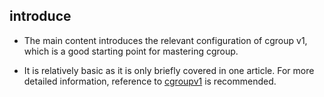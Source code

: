 ## introduce

- The main content introduces the relevant configuration of cgroup v1, which is a good starting point for mastering cgroup. 

- It is relatively basic as it is only briefly covered in one article. For more detailed information, reference to [cgroupv1](https://www.kernel.org/doc/Documentation/cgroup-v1/) is recommended.  